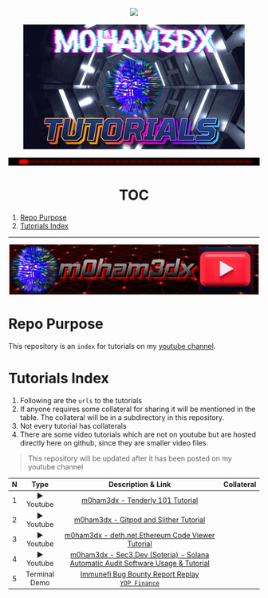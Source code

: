 
<p align="center">
<a href="https://twitter.com/m0ham3dxx" target="_blank">
<img src="https://hits.seeyoufarm.com/api/count/incr/badge.svg?url=https%3A%2F%2Fgithub.com%2Fm0ham3dx%2Fmx-tutz&count_bg=%234C0027&title_bg=%231A1A40&icon=exercism.svg&icon_color=%23F806CC&title=cats&edge_flat=false"/>
</a>
</p>

<p align="center">
<a href="https://twitter.com/m0ham3dxx" target="_blank">
<img src="./img/H.gif">
</a>
</p>

<p align="center">
<a href="https://twitter.com/m0ham3dxx" target="_blank">
<img src="./img/al.gif">
</a>
</p>

<h1 align="center"> TOC </h1>

1. [Repo Purpose](#repo-purpose)
2. [Tutorials Index](#tutorials-index)

----

<p align="center">
<a href="https://www.youtube.com/channel/UClypqHQkhsNZSD0eRmN3Piw" target="_blank">
<img src="./img/yt.png">
</a>
</p>

# Repo Purpose 

This repository is an `index` for tutorials on my [youtube channel](https://www.youtube.com/channel/UClypqHQkhsNZSD0eRmN3Piw). 

# Tutorials Index 

1. Following are the `urls` to the tutorials 
2. If anyone requires some collateral for sharing it will be mentioned in the table. The collateral will be in a subdirectory in this repository.
3. Not every tutorial has collaterals
4. There are some video tutorials which are not on youtube but are hosted directly here on github, since they are smaller video files. 

> This repository will be updated after it has been posted on my youtube channel

N | Type | Description & Link | Collateral 
|:--:|:--:|:--:|:--:|
1 | ▶️ Youtube | [m0ham3dx - Tenderly 101 Tutorial](https://youtu.be/aGswUJTDQ98)
2 | ▶️ Youtube | [m0ham3dx - Gitpod and Slither Tutorial](https://youtu.be/bgv0rVPgjzY)
3 | ▶️ Youtube | [m0ham3dx - deth.net Ethereum Code Viewer Tutorial](https://youtu.be/d9xE8Cyj7dU)
4 | ▶️ Youtube | [m0ham3dx - Sec3.Dev (Soteria) - Solana Automatic Audit Software Usage & Tutorial](https://youtu.be/jmVBybO6EIo)
5 | Terminal <br> Demo | [Immunefi Bug Bounty Report Replay <br> `YOP Finance`](https://medium.com/immunefi/how-to-use-foundry-to-poc-bug-leads-part-2-b7b3807400df) 

